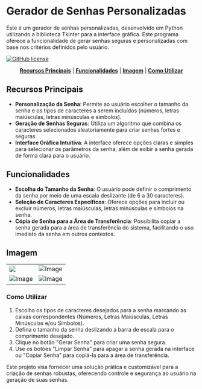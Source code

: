 # Gerador de Senhas Personalizadas

Este é um gerador de senhas personalizadas, desenvolvido em Python utilizando a biblioteca Tkinter para a interface gráfica. Este programa oferece a funcionalidade de gerar senhas seguras e personalizadas com base nos critérios definidos pelo usuário.

[![GitHub license](https://img.shields.io/badge/license-MIT-blue.svg)](https://github.com/IvandeCoelho/geradorSenha/blob/main/LICENSE)

<div align="center">

[**Recursos Principais**](#recursos-principais) | [**Funcionalidades**](#funcionalidades) | [**Imagem**](#imagem) | [**Como Utilizar**](#como-utilizar)

</div>

## Recursos Principais

-   **Personalização da Senha**: Permite ao usuário escolher o tamanho da senha e os tipos de caracteres a serem incluídos (números, letras maiúsculas, letras minúsculas e símbolos).
-   **Geração de Senhas Seguras**: Utiliza um algoritmo que combina os caracteres selecionados aleatoriamente para criar senhas fortes e seguras.
-   **Interface Gráfica Intuitiva**: A interface oferece opções claras e simples para selecionar os parâmetros da senha, além de exibir a senha gerada de forma clara para o usuário.

## Funcionalidades

-   **Escolha do Tamanho da Senha**: O usuário pode definir o comprimento da senha por meio de uma escala deslizante (de 6 a 30 caracteres).
-   **Seleção de Caracteres Específicos**: Oferece opções para incluir ou excluir números, letras maiúsculas, letras minúsculas e símbolos na senha.
-   **Cópia de Senha para a Área de Transferência**: Possibilita copiar a senha gerada para a área de transferência do sistema, facilitando o uso imediato da senha em outros contextos.

## Imagem

<table>
<tr> 
        <td>
<img src="https://github.com/IvandeCoelho/geradorSenha/assets/47482589/2a4e91c7-9426-4b9b-8730-0bf313c58d69">
         </td>
        <td>
<img alt="Image" src="https://github.com/user-attachments/assets/866c0b88-bd15-421a-95c7-17641ebc3798" />
         </td>
    </tr>
    <tr> 
        <td>
<img alt="Image" src="https://github.com/user-attachments/assets/19d5a06b-7fee-42ec-970b-ab943708ba95" />
         </td>
        <td>
<img alt="Image" src="https://github.com/user-attachments/assets/5e71280d-58d3-4138-83b3-9ea3fbcfc46c" />
         </td>
    </tr>
<table>

### Como Utilizar

1. Escolha os tipos de caracteres desejados para a senha marcando as caixas correspondentes (Números, Letras Maiúsculas, Letras Minúsculas e/ou Símbolos).
2. Defina o tamanho da senha deslizando a barra de escala para o comprimento desejado.
3. Clique no botão "Gerar Senha" para criar uma senha segura.
4. Use os botões "Limpar Senha" para apagar a senha gerada na interface ou "Copiar Senha" para copiá-la para a área de transferência.

Este projeto visa fornecer uma solução prática e customizável para a criação de senhas robustas, oferecendo controle e segurança ao usuário na geração de suas senhas.
